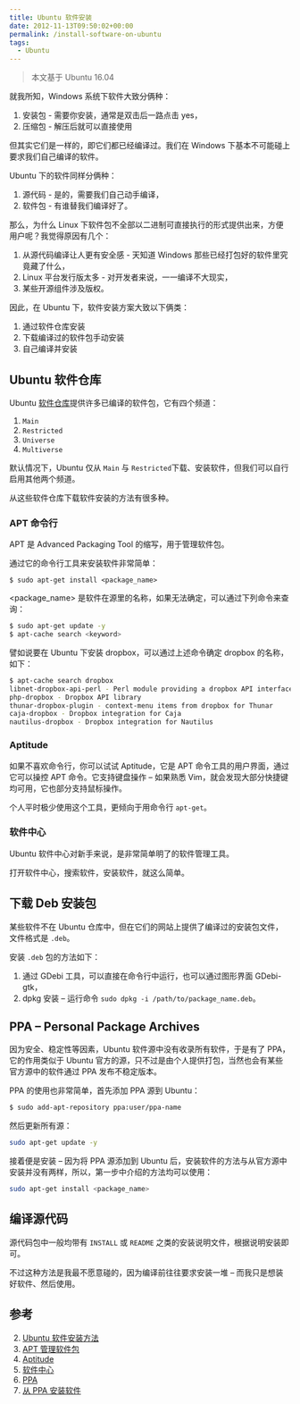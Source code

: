 ```yaml
---
title: Ubuntu 软件安装
date: 2012-11-13T09:50:02+00:00
permalink: /install-software-on-ubuntu
tags:
  - Ubuntu
---
```


> 本文基于 Ubuntu 16.04

就我所知，Windows 系统下软件大致分俩种：

1. 安装包 - 需要你安装，通常是双击后一路点击 yes，
2. 压缩包 - 解压后就可以直接使用

但其实它们是一样的，即它们都已经编译过。我们在 Windows 下基本不可能碰上要求我们自己编译的软件。

Ubuntu 下的软件同样分俩种：

1. 源代码 - 是的，需要我们自己动手编译，
2. 软件包 - 有谁替我们编译好了。

那么，为什么 Linux 下软件包不全部以二进制可直接执行的形式提供出来，方便用户呢？我觉得原因有几个：

1. 从源代码编译让人更有安全感 - 天知道 Windows 那些已经打包好的软件里究竟藏了什么，
2. Linux 平台发行版太多 - 对开发者来说，一一编译不大现实，
3. 某些开源组件涉及版权。

因此，在 Ubuntu 下，软件安装方案大致以下俩类：

1. 通过软件仓库安装
2. 下载编译过的软件包手动安装
2. 自己编译并安装

## Ubuntu 软件仓库

Ubuntu [软件仓库](https://help.ubuntu.com/community/Repositories/Ubuntu)提供许多已编译的软件包，它有四个频道：

1. `Main`
2. `Restricted`
3. `Universe`
4. `Multiverse`

默认情况下，Ubuntu 仅从 `Main` 与 `Restricted`下载、安装软件，但我们可以自行启用其他两个频道。

从这些软件仓库下载软件安装的方法有很多种。

### APT 命令行

APT 是 Advanced Packaging Tool 的缩写，用于管理软件包。

通过它的命令行工具来安装软件非常简单：

```
$ sudo apt-get install <package_name>
```
<package_name> 是软件在源里的名称，如果无法确定，可以通过下列命令来查询：

```bash
$ sudo apt-get update -y
$ apt-cache search <keyword>
```

譬如说要在 Ubuntu 下安装 dropbox，可以通过上述命令确定 dropbox 的名称，如下：

```bash
$ apt-cache search dropbox
libnet-dropbox-api-perl - Perl module providing a dropbox API interface
php-dropbox - Dropbox API library
thunar-dropbox-plugin - context-menu items from dropbox for Thunar
caja-dropbox - Dropbox integration for Caja
nautilus-dropbox - Dropbox integration for Nautilus
```

### Aptitude

如果不喜欢命令行，你可以试试 Aptitude，它是 APT 命令工具的用户界面，通过它可以操控 APT 命令。它支持键盘操作 – 如果熟悉 Vim，就会发现大部分快捷键均可用，它也部分支持鼠标操作。

个人平时极少使用这个工具，更倾向于用命令行 `apt-get`。

### 软件中心

Ubuntu 软件中心对新手来说，是非常简单明了的软件管理工具。

打开软件中心，搜索软件，安装软件，就这么简单。

## 下载 Deb 安装包

某些软件不在 Ubuntu 仓库中，但在它们的网站上提供了编译过的安装包文件，文件格式是 `.deb`。

安装 `.deb` 包的方法如下：

1. 通过 GDebi 工具，可以直接在命令行中运行，也可以通过图形界面 GDebi-gtk，
2. dpkg 安装 – 运行命令 `sudo dpkg -i /path/to/package_name.deb`。

## PPA – Personal Package Archives

因为安全、稳定性等因素，Ubuntu 软件源中没有收录所有软件，于是有了 PPA，它的作用类似于 Ubuntu 官方的源，只不过是由个人提供打包，当然也会有某些官方源中的软件通过 PPA 发布不稳定版本。

PPA 的使用也非常简单，首先添加 PPA 源到 Ubuntu：

```bash
$ sudo add-apt-repository ppa:user/ppa-name
```

然后更新所有源：

```bash
sudo apt-get update -y
```
接着便是安装 – 因为将 PPA 源添加到 Ubuntu 后，安装软件的方法与从官方源中安装并没有两样，所以，第一步中介绍的方法均可以使用：

```bash
sudo apt-get install <package_name>
```

## 编译源代码

源代码包中一般均带有 `INSTALL` 或 `README` 之类的安装说明文件，根据说明安装即可。

不过这种方法是我最不愿意碰的，因为编译前往往要求安装一堆 – 而我只是想装好软件、然后使用。

## 参考

2. [Ubuntu 软件安装方法](https://help.ubuntu.com/community/InstallingSoftware)
3. [APT 管理软件包](https://help.ubuntu.com/community/AptGet/Howto?action=show&redirect=AptGetHowto)
4. [Aptitude](https://en.wikipedia.org/wiki/Aptitude_(software))
5. [软件中心](https://help.ubuntu.com/community/UbuntuSoftwareCenter?action=show&redirect=SoftwareCenterFAQ)
6. [PPA](https://help.launchpad.net/Packaging/PPA)
7. [从 PPA 安装软件](https://help.launchpad.net/Packaging/PPA/InstallingSoftware)